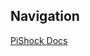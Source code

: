 ## Navigation
[PiShock Docs](https://github.com/DeltaEightOne/PiShockDocs/blob/main/docs/PiShock.md)
